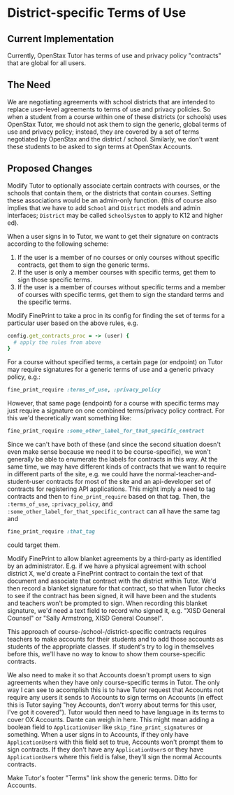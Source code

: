# District-specific Terms of Use

## Current Implementation

Currently, OpenStax Tutor has terms of use and privacy policy "contracts" that are global for all users.

## The Need

We are negotiating agreements with school districts that are intended to replace user-level agreements to terms of use and privacy policies.  So when a student from a course within one of these districts (or schools) uses OpenStax Tutor, we should not ask them to sign the generic, global terms of use and privacy policy; instead, they are covered by a set of terms negotiated by OpenStax and the district / school.  Similarly, we don't want these students to be asked to sign terms at OpenStax Accounts.

## Proposed Changes

Modify Tutor to optionally associate certain contracts with courses, or the schools that contain them, or the districts that contain courses.  Setting these associations would be an admin-only function. (this of course also implies that we have to add `School` and `District` models and admin interfaces; `District` may be called `SchoolSystem` to apply to K12 and higher ed).

When a user signs in to Tutor, we want to get their signature on contracts according to the following scheme:

1. If the user is a member of no courses or only courses without specific contracts, get them to sign the generic terms.
2. If the user is only a member courses with specific terms, get them to sign those specific terms.
3. If the user is a member of courses without specific terms and a member of courses with specific terms, get them to sign the standard terms and the specific terms.

Modify FinePrint to take a proc in its config for finding the set of terms for a particular user based on the above rules, e.g.

```ruby
config.get_contracts_proc = -> (user) {
  # apply the rules from above
}
```

For a course without specified terms, a certain page (or endpoint) on Tutor may require signatures for a generic terms of use and a generic privacy policy, e.g.:

```ruby
fine_print_require :terms_of_use, :privacy_policy
```

However, that same page (endpoint) for a course with specific terms may just require a signature on one combined terms/privacy policy contract.  For this we'd theoretically want something like:

```ruby
fine_print_require :some_other_label_for_that_specific_contract
```

Since we can't have both of these (and since the second situation doesn't even make sense because we need it to be course-specific), we won't generally be able to enumerate the labels for contracts in this way.  At the same time, we may have different kinds of contracts that we want to require in different parts of the site, e.g. we could have the normal-teacher-and-student-user contracts for most of the site and an api-developer set of contracts for registering API applications.  This might imply a need to tag contracts and then to `fine_print_require` based on that tag.  Then, the `:terms_of_use`, `:privacy_policy`, and `:some_other_label_for_that_specific_contract` can all have the same tag and

```ruby
fine_print_require :that_tag
```

could target them.

Modify FinePrint to allow blanket agreements by a third-party as identified by an administrator.  E.g. if we have a physical agreement with school district X, we'd create a FinePrint contract to contain the text of that document and associate that contract with the district within Tutor.  We'd then record a blanket signature for that contract, so that when Tutor checks to see if the contract has been signed, it will have been and the students and teachers won't be prompted to sign.  When recording this blanket signature, we'd need a text field to record who signed it, e.g. "XISD General Counsel" or "Sally Armstrong, XISD General Counsel".

This approach of course-/school-/district-specific contracts requires teachers to make accounts for their students and to add those accounts as students of the appropriate classes.  If student's try to log in themselves before this, we'll have no way to know to show them course-specific contracts.

We also need to make it so that Accounts doesn't prompt users to sign agreements when they have only course-specific terms in Tutor.  The only way I can see to accomplish this is to have Tutor request that Accounts not require any users it sends to Accounts to sign terms on Accounts (in effect this is Tutor saying "hey Accounts, don't worry about terms for this user, I've got it covered").  Tutor would then need to have language in its terms to cover OX Accounts.
Dante can weigh in here.  This might mean adding a boolean field to `ApplicationUser` like `skip_fine_print_signatures` or something.  When a user signs in to Accounts, if they only have `ApplicationUser`s with this field set to true, Accounts won't prompt them to sign contracts.  If they don't have any `ApplicationUser`s or they have `ApplicationUser`s where this field is false, they'll sign the normal Accounts contracts.

Make Tutor's footer "Terms" link show the generic terms.  Ditto for Accounts.


